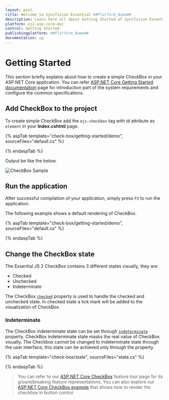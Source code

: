```yaml
---
layout: post
title: Welcome to Syncfusion Essential ##Platform_Name##
description: Learn here all about Getting Started of Syncfusion Essential ##Platform_Name## widgets based on HTML5 and jQuery.
platform: ej2-asp-core-mvc
control: Getting Started
publishingplatform: ##Platform_Name##
documentation: ug
---
```



# Getting Started

This section briefly explains about how to create a simple CheckBox in your ASP.NET Core application. You can refer [ASP.NET Core Getting Started documentation](../getting-started) page for introduction part of the system requirements and configure the common specifications.

## Add CheckBox to the project

To create simple CheckBox add the `ejs-checkbox` tag with id attribute as `element` in your **Index.cshtml** page.

{% aspTab template="check-box/getting-started/demo", sourceFiles="default.cs" %}

{% endaspTab %}

Output be like the below.

![CheckBox Sample](./images/check-box.PNG)

## Run the application

 After successful compilation of your application, simply press `F5` to run the application.

 The following example shows a default rendering of CheckBox.

{% aspTab template="check-box/getting-started/demo", sourceFiles="default.cs" %}

{% endaspTab %}

## Change the CheckBox state

The Essential JS 2 CheckBox contains 3 different states visually, they are:
* Checked
* Unchecked
* Indeterminate

The CheckBox [`checked`](https://help.syncfusion.com/cr/aspnetcore-js2/Syncfusion.EJ2.Buttons.CheckBox.html#Syncfusion_EJ2_Buttons_CheckBox_Checked) property is used to handle the checked and unchecked state.
In checked state a tick mark will be added to the visualization of CheckBox.

### Indeterminate

The CheckBox indeterminate state can be set through [`indeterminate`](https://help.syncfusion.com/cr/aspnetcore-js2/Syncfusion.EJ2.Buttons.CheckBox.html#Syncfusion_EJ2_Buttons_CheckBox_Indeterminate) property.
CheckBox indeterminate state masks the real value of CheckBox visually. The Checkbox cannot be changed to indeterminate state through the user interface,
this state can be achieved only through the property.

{% aspTab template="check-box/state", sourceFiles="state.cs" %}

{% endaspTab %}

> You can refer to our [ASP.NET Core CheckBox](https://www.syncfusion.com/aspnet-core-ui-controls/checkbox) feature tour page for its groundbreaking feature representations. You can also explore our [ASP.NET Core CheckBox example](https://ej2.syncfusion.com/aspnetcore/Button/CheckBox#/material) that shows how to render the checkbox in button control